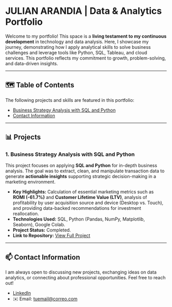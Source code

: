 # JULIAN ARANDIA | Data & Analytics Portfolio

Welcome to my portfolio! This space is a **living testament to my continuous development** in technology and data analysis. Here, I showcase my journey, demonstrating how I apply analytical skills to solve business challenges and leverage tools like Python, SQL, Tableau, and cloud services. This portfolio reflects my commitment to growth, problem-solving, and data-driven insights.

---

## 🗺️ Table of Contents

The following projects and skills are featured in this portfolio:

* [Business Strategy Analysis with SQL and Python](#1-business-strategy-analysis-with-sql-and-python)
* [Contact Information](#📫-contact-information)

---

## 📊 Projects

### 1. Business Strategy Analysis with SQL and Python

This project focuses on applying **SQL and Python** for in-depth business analysis. The goal was to extract, clean, and manipulate transaction data to generate **actionable insights** supporting strategic decision-making in a marketing environment.

- **Key Highlights:** Calculation of essential marketing metrics such as **ROMI (-61.7%)** and **Customer Lifetime Value (LTV)**, analysis of profitability by user acquisition source and device (Desktop vs. Touch), and providing data-backed recommendations for investment reallocation.
- **Technologies Used:** SQL, Python (Pandas, NumPy, Matplotlib, Seaborn), Google Colab.
- **Project Status:** Completed.
- **Link to Repository:** [View Full Project](https://github.com/julianarandia/sql-business-analysis)

---

## 📫 Contact Information

I am always open to discussing new projects, exchanging ideas on data analytics, or connecting about professional opportunities. Feel free to reach out!
- [LinkedIn](https://linkedin.com/in/tu-usuario)  
- ✉️ Email: tuemail@correo.com

